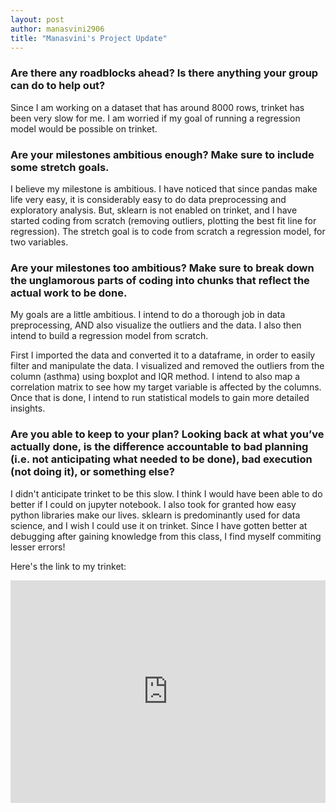 ```yaml
---
layout: post
author: manasvini2906
title: "Manasvini's Project Update"
---
```


### Are there any roadblocks ahead? Is there anything your group can do to help out?
Since I am working on a dataset that has around 8000 rows, trinket has been very slow for me. I am worried if my goal of running a regression model would be possible on trinket. 

### Are your milestones ambitious enough? Make sure to include some stretch goals.

I believe my milestone is ambitious. I have noticed that since pandas make life very easy, it is considerably easy to do data preprocessing and exploratory analysis.
But, sklearn is not enabled on trinket, and I have started coding from scratch (removing outliers, plotting the best fit line for regression).
The stretch goal is to code from scratch a regression model, for two variables.

### Are your milestones too ambitious? Make sure to break down the unglamorous parts of coding into chunks that reflect the actual work to be done.
My goals are a little ambitious.
I intend to do a thorough job in data preprocessing, AND also visualize the outliers and the data. I also then intend to build a regression model from scratch.

First I imported the data and converted it to a dataframe, in order to easily filter and manipulate the data.
I visualized and removed the outliers from the column (asthma) using boxplot and IQR method.
I intend to also map a correlation matrix to see how my target variable is affected by the columns.
Once that is done, I intend to run statistical models to gain more detailed insights.

### Are you able to keep to your plan? Looking back at what you’ve actually done, is the difference accountable to bad planning (i.e. not anticipating what needed to be done), bad execution (not doing it), or something else?
I didn't anticipate trinket to be this slow. I think I would have been able to do better if I could on jupyter notebook. I also took for granted how easy python libraries make our lives. sklearn is predominantly used for data science, and I wish I could use it on trinket. 
Since I have gotten better at debugging after gaining knowledge from this class, I find myself commiting lesser errors!

Here's the link to my trinket:
<iframe src="https://trinket.io/embed/python3/e02612a03a" width="100%" height="356" frameborder="0" marginwidth="0" marginheight="0" allowfullscreen></iframe>
